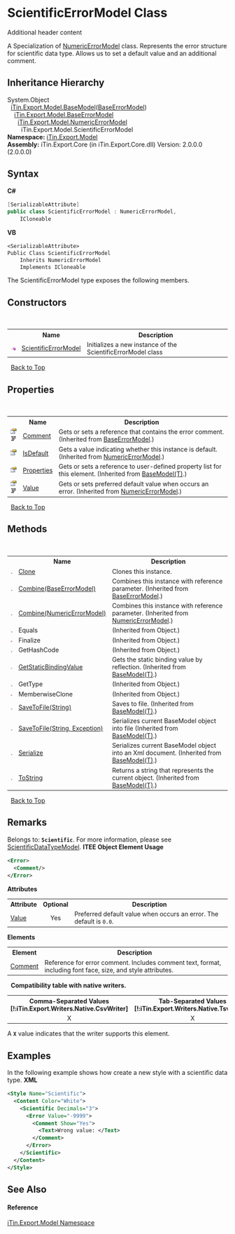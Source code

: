 # ScientificErrorModel Class
Additional header content 

A Specialization of <a href="T_iTin_Export_Model_NumericErrorModel">NumericErrorModel</a> class. Represents the error structure for scientific data type. Allows us to set a default value and an additional comment.


## Inheritance Hierarchy
System.Object<br />&nbsp;&nbsp;<a href="T_iTin_Export_Model_BaseModel_1">iTin.Export.Model.BaseModel</a>(<a href="T_iTin_Export_Model_BaseErrorModel">BaseErrorModel</a>)<br />&nbsp;&nbsp;&nbsp;&nbsp;<a href="T_iTin_Export_Model_BaseErrorModel">iTin.Export.Model.BaseErrorModel</a><br />&nbsp;&nbsp;&nbsp;&nbsp;&nbsp;&nbsp;<a href="T_iTin_Export_Model_NumericErrorModel">iTin.Export.Model.NumericErrorModel</a><br />&nbsp;&nbsp;&nbsp;&nbsp;&nbsp;&nbsp;&nbsp;&nbsp;iTin.Export.Model.ScientificErrorModel<br />
**Namespace:**&nbsp;<a href="N_iTin_Export_Model">iTin.Export.Model</a><br />**Assembly:**&nbsp;iTin.Export.Core (in iTin.Export.Core.dll) Version: 2.0.0.0 (2.0.0.0)

## Syntax

**C#**<br />
``` C#
[SerializableAttribute]
public class ScientificErrorModel : NumericErrorModel, 
	ICloneable
```

**VB**<br />
``` VB
<SerializableAttribute>
Public Class ScientificErrorModel
	Inherits NumericErrorModel
	Implements ICloneable
```

The ScientificErrorModel type exposes the following members.


## Constructors
&nbsp;<table><tr><th></th><th>Name</th><th>Description</th></tr><tr><td>![Public method](media/pubmethod.gif "Public method")</td><td><a href="M_iTin_Export_Model_ScientificErrorModel__ctor">ScientificErrorModel</a></td><td>
Initializes a new instance of the ScientificErrorModel class</td></tr></table>&nbsp;
<a href="#scientificerrormodel-class">Back to Top</a>

## Properties
&nbsp;<table><tr><th></th><th>Name</th><th>Description</th></tr><tr><td>![Public property](media/pubproperty.gif "Public property")![Code example](media/CodeExample.png "Code example")</td><td><a href="P_iTin_Export_Model_BaseErrorModel_Comment">Comment</a></td><td>
Gets or sets a reference that contains the error comment.
 (Inherited from <a href="T_iTin_Export_Model_BaseErrorModel">BaseErrorModel</a>.)</td></tr><tr><td>![Public property](media/pubproperty.gif "Public property")</td><td><a href="P_iTin_Export_Model_NumericErrorModel_IsDefault">IsDefault</a></td><td>
Gets a value indicating whether this instance is default.
 (Inherited from <a href="T_iTin_Export_Model_NumericErrorModel">NumericErrorModel</a>.)</td></tr><tr><td>![Public property](media/pubproperty.gif "Public property")</td><td><a href="P_iTin_Export_Model_BaseModel_1_Properties">Properties</a></td><td>
Gets or sets a reference to user-defined property list for this element.
 (Inherited from <a href="T_iTin_Export_Model_BaseModel_1">BaseModel(T)</a>.)</td></tr><tr><td>![Public property](media/pubproperty.gif "Public property")![Code example](media/CodeExample.png "Code example")</td><td><a href="P_iTin_Export_Model_NumericErrorModel_Value">Value</a></td><td>
Gets or sets preferred default value when occurs an error.
 (Inherited from <a href="T_iTin_Export_Model_NumericErrorModel">NumericErrorModel</a>.)</td></tr></table>&nbsp;
<a href="#scientificerrormodel-class">Back to Top</a>

## Methods
&nbsp;<table><tr><th></th><th>Name</th><th>Description</th></tr><tr><td>![Public method](media/pubmethod.gif "Public method")</td><td><a href="M_iTin_Export_Model_ScientificErrorModel_Clone">Clone</a></td><td>
Clones this instance.</td></tr><tr><td>![Public method](media/pubmethod.gif "Public method")</td><td><a href="M_iTin_Export_Model_BaseErrorModel_Combine">Combine(BaseErrorModel)</a></td><td>
Combines this instance with reference parameter.
 (Inherited from <a href="T_iTin_Export_Model_BaseErrorModel">BaseErrorModel</a>.)</td></tr><tr><td>![Public method](media/pubmethod.gif "Public method")</td><td><a href="M_iTin_Export_Model_NumericErrorModel_Combine">Combine(NumericErrorModel)</a></td><td>
Combines this instance with reference parameter.
 (Inherited from <a href="T_iTin_Export_Model_NumericErrorModel">NumericErrorModel</a>.)</td></tr><tr><td>![Public method](media/pubmethod.gif "Public method")</td><td>Equals</td><td> (Inherited from Object.)</td></tr><tr><td>![Protected method](media/protmethod.gif "Protected method")</td><td>Finalize</td><td> (Inherited from Object.)</td></tr><tr><td>![Public method](media/pubmethod.gif "Public method")</td><td>GetHashCode</td><td> (Inherited from Object.)</td></tr><tr><td>![Protected method](media/protmethod.gif "Protected method")</td><td><a href="M_iTin_Export_Model_BaseModel_1_GetStaticBindingValue">GetStaticBindingValue</a></td><td>
Gets the static binding value by reflection.
 (Inherited from <a href="T_iTin_Export_Model_BaseModel_1">BaseModel(T)</a>.)</td></tr><tr><td>![Public method](media/pubmethod.gif "Public method")</td><td>GetType</td><td> (Inherited from Object.)</td></tr><tr><td>![Protected method](media/protmethod.gif "Protected method")</td><td>MemberwiseClone</td><td> (Inherited from Object.)</td></tr><tr><td>![Public method](media/pubmethod.gif "Public method")</td><td><a href="M_iTin_Export_Model_BaseModel_1_SaveToFile">SaveToFile(String)</a></td><td>
Saves to file.
 (Inherited from <a href="T_iTin_Export_Model_BaseModel_1">BaseModel(T)</a>.)</td></tr><tr><td>![Public method](media/pubmethod.gif "Public method")</td><td><a href="M_iTin_Export_Model_BaseModel_1_SaveToFile_1">SaveToFile(String, Exception)</a></td><td>
Serializes current BaseModel object into file
 (Inherited from <a href="T_iTin_Export_Model_BaseModel_1">BaseModel(T)</a>.)</td></tr><tr><td>![Public method](media/pubmethod.gif "Public method")</td><td><a href="M_iTin_Export_Model_BaseModel_1_Serialize">Serialize</a></td><td>
Serializes current BaseModel object into an Xml document.
 (Inherited from <a href="T_iTin_Export_Model_BaseModel_1">BaseModel(T)</a>.)</td></tr><tr><td>![Public method](media/pubmethod.gif "Public method")</td><td><a href="M_iTin_Export_Model_BaseModel_1_ToString">ToString</a></td><td>
Returns a string that represents the current object.
 (Inherited from <a href="T_iTin_Export_Model_BaseModel_1">BaseModel(T)</a>.)</td></tr></table>&nbsp;
<a href="#scientificerrormodel-class">Back to Top</a>

## Remarks

Belongs to: <strong>`Scientific`</strong>. For more information, please see <a href="T_iTin_Export_Model_ScientificDataTypeModel">ScientificDataTypeModel</a>. 
**ITEE Object Element Usage**<br />
``` XML
<Error>
  <Comment/>
</Error>
```


<strong>Attributes</strong><table><tr><th>Attribute</th><th>Optional</th><th>Description</th></tr><tr><td><a href="P_iTin_Export_Model_NumericErrorModel_Value">Value</a></td><td align="center">Yes</td><td>Preferred default value when occurs an error. The default is `0.0`.</td></tr></table><strong>Elements</strong>
&nbsp;<table><tr><th>Element</th><th>Description</th></tr><tr><td><a href="P_iTin_Export_Model_BaseErrorModel_Comment">Comment</a></td><td>Reference for error comment. Includes comment text, format, including font face, size, and style attributes.</td></tr></table>&nbsp;
<strong>Compatibility table with native writers.</strong><table><tr><th>Comma-Separated Values<br />[!:iTin.Export.Writers.Native.CsvWriter]</th><th>Tab-Separated Values<br />[!:iTin.Export.Writers.Native.TsvWriter]</th><th>SQL Script<br />[!:iTin.Export.Writers.Native.SqlScriptWriter]</th><th>XML Spreadsheet 2003<br />[!:iTin.Export.Writers.Native.Spreadsheet2003TabularWriter]</th></tr><tr><td align="center">X</td><td align="center">X</td><td align="center">X</td><td align="center">X</td></tr></table> A <strong>`X`</strong> value indicates that the writer supports this element.


## Examples
In the following example shows how create a new style with a scientific data type. 
**XML**<br />
``` XML
<Style Name="Scientific">
  <Content Color="White">
    <Scientific Decimals="3">
      <Error Value="-9999">
        <Comment Show="Yes">
          <Text>Wrong value: </Text>
        </Comment>
      </Error>           
    </Scientific>
  </Content>
</Style>
```


## See Also


#### Reference
<a href="N_iTin_Export_Model">iTin.Export.Model Namespace</a><br />